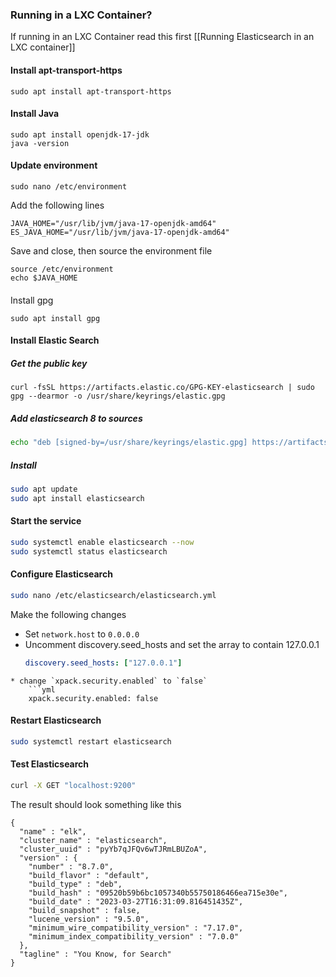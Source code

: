 ### Running in a LXC Container?
If running in an LXC Container read this first [[Running Elasticsearch in an LXC container]]

#### Install apt-transport-https
```
sudo apt install apt-transport-https
```

#### Install Java
```
sudo apt install openjdk-17-jdk
java -version
```

#### Update environment
```
sudo nano /etc/environment
```
Add the following lines
```
JAVA_HOME="/usr/lib/jvm/java-17-openjdk-amd64"
ES_JAVA_HOME="/usr/lib/jvm/java-17-openjdk-amd64"
```
Save and close, then source the environment file
```
source /etc/environment
echo $JAVA_HOME
```

####
Install gpg
```
sudo apt install gpg
```

#### Install Elastic Search
##### Get the public key
```
curl -fsSL https://artifacts.elastic.co/GPG-KEY-elasticsearch | sudo gpg --dearmor -o /usr/share/keyrings/elastic.gpg
```

##### Add elasticsearch 8 to sources
```bash
echo "deb [signed-by=/usr/share/keyrings/elastic.gpg] https://artifacts.elastic.co/packages/8.x/apt stable main" | sudo tee -a /etc/apt/sources.list.d/elastic-8.x.list
```

##### Install
```bash
sudo apt update
sudo apt install elasticsearch
```

#### Start the service
```bash
sudo systemctl enable elasticsearch --now
sudo systemctl status elasticsearch
```

#### Configure Elasticsearch
```bash
sudo nano /etc/elasticsearch/elasticsearch.yml
```

Make the following changes
* Set `network.host` to `0.0.0.0`
* Uncomment discovery.seed_hosts and set the array to contain 127.0.0.1
	```yml
	discovery.seed_hosts: ["127.0.0.1"]
```
* change `xpack.security.enabled` to `false`
	```yml
	xpack.security.enabled: false
```

#### Restart Elasticsearch
```bash
sudo systemctl restart elasticsearch
```

#### Test Elasticsearch
```bash
curl -X GET "localhost:9200"
```
The result should look something like this
```console
{
  "name" : "elk",
  "cluster_name" : "elasticsearch",
  "cluster_uuid" : "pyYb7qJFQv6wTJRmLBUZoA",
  "version" : {
    "number" : "8.7.0",
    "build_flavor" : "default",
    "build_type" : "deb",
    "build_hash" : "09520b59b6bc1057340b55750186466ea715e30e",
    "build_date" : "2023-03-27T16:31:09.816451435Z",
    "build_snapshot" : false,
    "lucene_version" : "9.5.0",
    "minimum_wire_compatibility_version" : "7.17.0",
    "minimum_index_compatibility_version" : "7.0.0"
  },
  "tagline" : "You Know, for Search"
}

```

